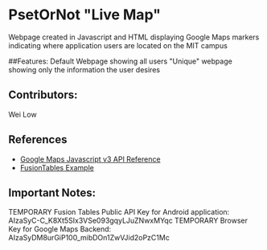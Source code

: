 # PsetOrNot "Live Map"
Webpage created in Javascript and HTML displaying Google Maps markers indicating where application users are located on the MIT campus

##Features:
Default Webpage showing all users
"Unique" webpage showing only the information the user desires

## Contributors:
Wei Low

## References
* [Google Maps Javascript v3 API Reference](https://developers.google.com/maps/documentation/javascript/tutorial)
* [FusionTables Example](http://explore.appinventor.mit.edu/ai2/pizzaparty)

## Important Notes:
TEMPORARY Fusion Tables Public API Key for Android application:
  AIzaSyC-C_K8Xt5SIx3VSe093gqyLJuZNwxMYqc
TEMPORARY Browser Key for Google Maps Backend:
  AIzaSyDM8urGiP100_mibDOn1ZwVJid2oPzC1Mc
